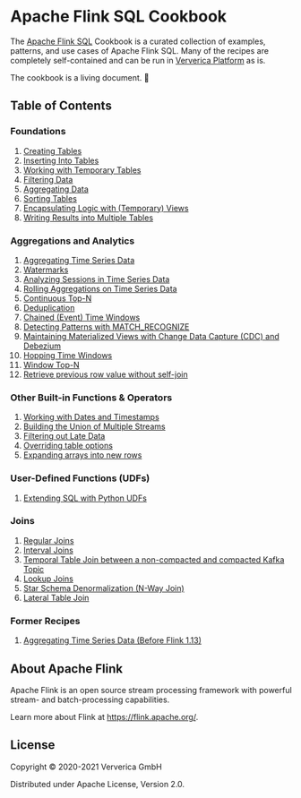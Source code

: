 # Apache Flink SQL Cookbook

 The [Apache Flink SQL](https://docs.ververica.com/user_guide/sql_development/index.html) Cookbook is a curated collection of examples, patterns, and use cases of Apache Flink SQL. 
 Many of the recipes are completely self-contained and can be run in [Ververica Platform](https://docs.ververica.com/index.html) as is.

The cookbook is a living document. :seedling: 

## Table of Contents

### Foundations

1. [Creating Tables](foundations/01_create_table/01_create_table.md)
2. [Inserting Into Tables](foundations/02_insert_into/02_insert_into.md)
3. [Working with Temporary Tables](foundations/03_temporary_table/03_temporary_table.md)
4. [Filtering Data](foundations/04_where/04_where.md)
5. [Aggregating Data](foundations/05_group_by/05_group_by.md)
6. [Sorting Tables](foundations/06_order_by/06_order_by.md)
7. [Encapsulating Logic with (Temporary) Views](foundations/07_views/07_views.md)
8. [Writing Results into Multiple Tables](foundations/08_statement_sets/08_statement_sets.md)

### Aggregations and Analytics
1. [Aggregating Time Series Data](aggregations-and-analytics/01_group_by_window/01_group_by_window_tvf.md)
2. [Watermarks](aggregations-and-analytics/02_watermarks/02_watermarks.md)
3. [Analyzing Sessions in Time Series Data](aggregations-and-analytics/03_group_by_session_window/03_group_by_session_window.md)
4. [Rolling Aggregations on Time Series Data](aggregations-and-analytics/04_over/04_over.md)
5. [Continuous Top-N](aggregations-and-analytics/05_top_n/05_top_n.md)
6. [Deduplication](aggregations-and-analytics/06_dedup/06_dedup.md)
7. [Chained (Event) Time Windows](aggregations-and-analytics/07_chained_windows/07_chained_windows.md)
8. [Detecting Patterns with MATCH_RECOGNIZE](aggregations-and-analytics/08_match_recognize/08_match_recognize.md)
9. [Maintaining Materialized Views with Change Data Capture (CDC) and Debezium](aggregations-and-analytics/09_cdc_materialized_view/09_cdc_materialized_view.md)
10. [Hopping Time Windows](aggregations-and-analytics/10_hopping_time_windows/10_hopping_time_windows.md)
11. [Window Top-N](aggregations-and-analytics/11_window_top_n/11_window_top_n.md)
12. [Retrieve previous row value without self-join](aggregations-and-analytics/12_lag/12_lag.md)

### Other Built-in Functions & Operators
1. [Working with Dates and Timestamps](other-builtin-functions/01_date_time/01_date_time.md)
2. [Building the Union of Multiple Streams](other-builtin-functions/02_union-all/02_union-all.md)
3. [Filtering out Late Data](other-builtin-functions/03_current_watermark/03_current_watermark.md)
4. [Overriding table options](other-builtin-functions/04_override_table_options/04_override_table_options.md)
5. [Expanding arrays into new rows](other-builtin-functions/05_expanding_arrays/05_expanding_arrays.md)

### User-Defined Functions (UDFs)
1. [Extending SQL with Python UDFs](udfs/01_python_udfs/01_python_udfs.md)

### Joins

1. [Regular Joins](joins/01_regular_joins/01_regular_joins.md)
2. [Interval Joins](joins/02_interval_joins/02_interval_joins.md)
3. [Temporal Table Join between a non-compacted and compacted Kafka Topic](joins/03_kafka_join/03_kafka_join.md)
4. [Lookup Joins](joins/04_lookup_joins/04_lookup_joins.md)
5. [Star Schema Denormalization (N-Way Join)](joins/05_star_schema/05_star_schema.md)
6. [Lateral Table Join](joins/06_lateral_join/06_lateral_join.md)

### Former Recipes
1. [Aggregating Time Series Data (Before Flink 1.13)](aggregations-and-analytics/01_group_by_window/01_group_by_window.md)

## About Apache Flink

Apache Flink is an open source stream processing framework with powerful stream- and batch-processing capabilities.

Learn more about Flink at https://flink.apache.org/.

## License 

Copyright © 2020-2021 Ververica GmbH

Distributed under Apache License, Version 2.0.
